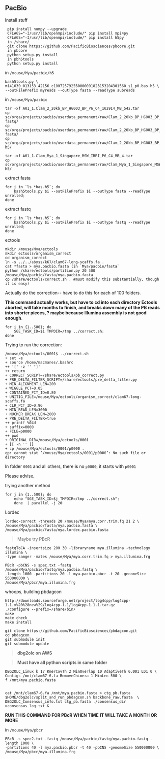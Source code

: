 PacBio
--


Install stuff

	 pip install numpy --upgrade
	 CFLAGS="-I/usr/lib/openmpi/include/" pip install mpi4py
	 CFLAGS="-I/usr/lib/openmpi/include/" pip install h5py
	 in /share/
	 git clone https://github.com/PacificBiosciences/pbcore.git
	 in pbcore
	 python setup.py install
	 in pbh5tools
	 python setup.py install 

in `/mouse/Mya/pacbio/h5`


	bash5tools.py \
	m141030_013153_42156_c100725792550000001823153204301560_s1_p0.bas.h5 \
	--outFilePrefix myreads --outType fasta --readType subreads

in `/mouse/Mya/pacbio`

	tar -xf A01_1.Clam_2_20kb_BP_HG003_BP_P6_C4_102914_MB_542.tar
	cp sc/orga/projects/pacbio/userdata_permanent/raw/Clam_2_20kb_BP_HG003_BP_P6_C4_102914_MB_542/A01_1/Analysis_Results/*fastq fastq/
	cp sc/orga/projects/pacbio/userdata_permanent/raw/Clam_2_20kb_BP_HG003_BP_P6_C4_102914_MB_542/A01_1/Analysis_Results/*fasta fasta/
	cp sc/orga/projects/pacbio/userdata_permanent/raw/Clam_2_20kb_BP_HG003_BP_P6_C4_102914_MB_542/A01_1/Analysis_Results/*h5 h5/
		
	tar -xf A01_1.Clam_Mya_1_Singapore_MSW_IRRI_P6_C4_MB_4.tar
	cp sc/orga/projects/pacbio/userdata_permanent/raw/Clam_Mya_1_Singapore_MSW_IRRI_P6_C4_MB_4/A01_1/Analysis_Results/m141203_023445_42163R_c100749932550000001823153407081503_s1_p0.* h5/
	

extract fasta

	for i in `ls *bas.h5`; do
		bash5tools.py $i --outFilePrefix $i --outType fasta --readType unrolled;
	done

extract fastq

	for i in `ls *bas.h5`; do
		bash5tools.py $i --outFilePrefix $i --outType fastq --readType unrolled;
	done

	
ectools

	mkdir /mouse/Mya/ectools
	mkdir ectools/organism_correct
	cd organism_correct
	ln -s ../../abyss/k67/clam67-long-scaffs.fa .
	cat *fasta > mya.pacbio.fasta (in `Mya/pacbio/fasta`
	python /share/ectools/partition.py 20 500 /mouse/Mya/pacbio/fasta/mya.pacbio.fasta
	cp /share/ectools/correct.sh . #must modify this substantially, though it is easy)
	

Actually do the correction-- have to do this for each of 100 folders. 

**This command actually works, but have to cd into each directory**
**Ectools aborted, will take months to finish, and breaks down many of the PB reads into shorter pieces, ? maybe because Illumina assembly is not good enough.**


	for i in {1..500}; do 
		SGE_TASK_ID=$i TMPDIR=/tmp ../correct.sh; 
	done

Trying to run the correction: 

    /mouse/Mya/ectools/0001$ ../correct.sh
    + set -e
    + source /home/macmanes/.bashrc
    ++ '[' -z '' ']'
    ++ return
    + CORRECT_SCRIPT=/share/ectools/pb_correct.py
    + PRE_DELTA_FILTER_SCRIPT=/share/ectools/pre_delta_filter.py
    + MIN_ALIGNMENT_LEN=200
    + WIGGLE_PCT=0.05
    + CONTAINED_PCT_ID=0.80
    + UNITIG_FILE=/mouse/Mya/ectools/organism_correct/clam67-long-scaffs.fa
    + CLR_PCT_ID=0.96
    + MIN_READ_LEN=3000
    + NUCMER_BREAK_LEN=2000
    + PRE_DELTA_FILTER=true
    ++ printf %04d
    + suffix=0000
    + FILE=p0000
    ++ pwd
    + ORIGINAL_DIR=/mouse/Mya/ectools/0001
    + [[ -n '' ]]
    + cp /mouse/Mya/ectools/0001/p0000 .
    cp: cannot stat ‘/mouse/Mya/ectools/0001/p0000’: No such file or directory

In folder `0001` and all others, there is no `p0000`, it starts with `p0001`

Please advise. 


trying another method

	for j in {1..500}; do 
		echo "SGE_TASK_ID=$j TMPDIR=/tmp ../correct.sh"; 
		done  | parallel -j 20
		
Lordec

	lordec-correct -threads 20 /mouse/Mya/mya.corr.trim.fq 21 2 \
	/mouse/Mya/pacbio/fasta/mya.pacbio.fasta \
	/mouse/Mya/pacbio/fasta/mya.lordec.pacbio.fasta


>Maybe try PBcR

	fastqToCA -insertsize 200 30 -libraryname mya.illumina -technology illumina \
	-type sanger -mates /mouse/Mya/mya.corr.trim.fq > mya.illumina.frg

	PBcR -pbCNS -s spec.txt -fastq /mouse/Mya/pacbio/fastq/mya.pacbio.fastq \
	-length 1000 -partitions 20 -l mya.pacbio.pbcr -t 20 -genomeSize 550000000 \
	/mouse/Mya/pbcr/mya.illumina.frg
	


whoops, building pbdagcon

	http://downloads.sourceforge.net/project/log4cpp/log4cpp-1.1.x%20%28new%29/log4cpp-1.1/log4cpp-1.1.1.tar.gz
	./configure --prefix=/share/bin/
	make
	make check
	make install
	
	git clone https://github.com/PacificBiosciences/pbdagcon.git
	cd pbdagcon
	git submodule init
	git submodule update
	
>**dbg2olc on AWS**

>**Must have all python scripts in same folder**

	DBG2OLC_Linux k 17 KmerCovTh 2 MinOverlap 10 AdaptiveTh 0.001 LD1 0 \
	Contigs /mnt/clam67-6.fa RemoveChimera 1 MinLen 500 \
	f /mnt/mya.pacbio.fasta
	

	cat /mnt/clam67-6.fa /mnt/mya.pacbio.fasta > ctg_pb.fasta
	$HOME/dbg2olc/split_and_run_pbdagcon.sh backbone_raw.fasta  \
	DBG2OLC_Consensus_info.txt ctg_pb.fasta ./consensus_dir >consensus_log.txt &


**RUN THIS COMMAND FOR PBcR WHEN TIME**
**IT WILL TAKE A MONTH OR MORE**

in `/mouse/Mya/pbcr`

	PBcR -s spec2.txt -fastq /mouse/Mya/pacbio/fastq/mya.pacbio.fastq -length 1000 \
	-partitions 40 -l mya.pacbio.pbcr -t 40 -pbCNS -genomeSize 550000000 \
	/mouse/Mya/pbcr/mya.illumina.frg